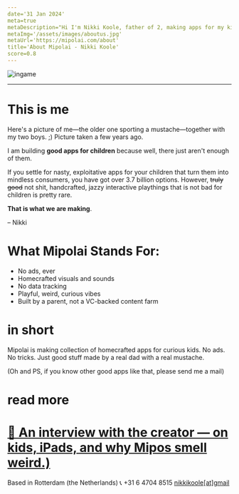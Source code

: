 ```yaml
---
date='31 Jan 2024'
meta=true
metaDescription="Hi I'm Nikki Koole, father of 2, making apps for my kids, and yours. No annoying ads, not trying to turn your kids into little aggressive disturbed idiots. Just good, honest, creative and artistic fun stuff .  Because kids deserve quality stuff on their screens."
metaImg='/assets/images/aboutus.jpg'
metaUrl='https://mipolai.com/about'
title='About Mipolai - Nikki Koole'
score=0.8
---
```


<section class='greygreen'>

![ingame](../assets/images/nikki-herman-theo.jpeg)
____


</section>

# This is me

Here's a picture of me—the older one sporting a mustache—together with my two boys. ;) Picture taken a few years ago.

I am building **good apps for children** because well, there just aren't enough of them.

If you settle for nasty, exploitative apps for your children that turn them into mindless consumers, you have got over 3.7 billion options.
However, ~~truly good~~ not shit, handcrafted, jazzy interactive playthings that is not bad for children is pretty rare.

**That is what we are making**.

– Nikki


# What Mipolai Stands For:

- No ads, ever
- Homecrafted visuals and sounds
- No data tracking
- Playful, weird, curious vibes
- Built by a parent, not a VC-backed content farm

# in short
Mipolai is making collection of homecrafted apps for curious kids.
No ads. No tricks. Just good stuff made by a real dad with a real mustache.

(Oh and PS, if you know other good apps like that, please send me a mail)


# read more

# <a href='/makes/interview1.html'>📰 An interview with the creator — on kids, iPads, and why Mipos smell weird.)</a>

<section class='red'>


Based in Rotterdam (the Netherlands)
📞 <span class='phone'>+31 6 4704 8515</span>
<a href="mailto:nikkikoole@gmail.com">nikkikoole[at]gmail</a>

</section>
